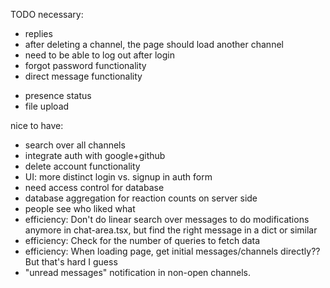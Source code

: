 TODO
necessary:
+ replies
+ after deleting a channel, the page should load another channel
+ need to be able to log out after login
+ forgot password functionality
+ direct message functionality
- presence status
- file upload

nice to have:
- search over all channels
- integrate auth with google+github
- delete account functionality
- UI: more distinct login vs. signup in auth form
- need access control for database
- database aggregation for reaction counts on server side
- people see who liked what
- efficiency: Don't do linear search over messages to do modifications anymore in chat-area.tsx, but find the right message in a dict or similar
- efficiency: Check for the number of queries to fetch data
- efficiency: When loading page, get initial messages/channels directly?? But that's hard I guess
- "unread messages" notification in non-open channels.